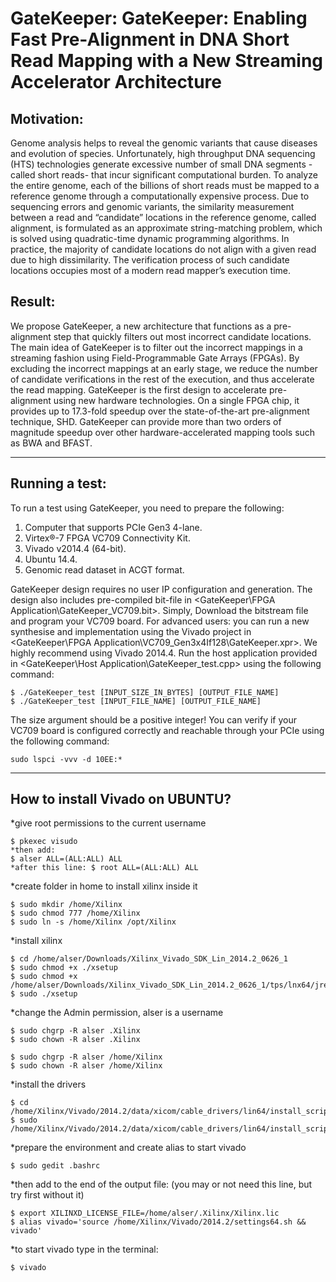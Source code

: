 # **GateKeeper: GateKeeper: Enabling Fast Pre-Alignment in DNA Short Read Mapping with a New Streaming Accelerator Architecture**

## Motivation:
Genome analysis helps to reveal the genomic variants that cause diseases and evolution of species. Unfortunately, high throughput DNA sequencing (HTS) technologies generate excessive number of small DNA segments -called short reads- that incur significant computational burden. To analyze the entire genome, each of the billions of short reads must be mapped to a reference genome through a computationally expensive process. Due to sequencing errors and genomic variants, the similarity measurement between a read and “candidate” locations in the reference genome, called alignment, is formulated as an approximate string-matching problem, which is solved using quadratic-time dynamic programming algorithms. In practice, the majority of candidate locations do not align with a given read due to high dissimilarity. The verification process of such candidate locations occupies most of a modern read mapper’s execution time. 
## Result:
We propose GateKeeper, a new architecture that functions as a pre-alignment step that quickly filters out most incorrect candidate locations. The main idea of GateKeeper is to filter out the incorrect mappings in a streaming fashion using Field-Programmable Gate Arrays (FPGAs). By excluding the incorrect mappings at an early stage, we reduce the number of candidate verifications in the rest of the execution, and thus accelerate the read mapping. GateKeeper is the first design to accelerate pre-alignment using new hardware technologies. On a single FPGA chip, it provides up to 17.3-fold speedup over the state-of-the-art pre-alignment technique, SHD. GateKeeper can provide more than two orders of magnitude speedup over other hardware-accelerated mapping tools such as BWA and BFAST. 


***

## Running a test:
To run a test using GateKeeper, you need to prepare the following:
1. Computer that supports PCIe Gen3 4-lane.
2. Virtex®-7 FPGA VC709 Connectivity Kit.
3. Vivado v2014.4 (64-bit).
4. Ubuntu 14.4.
5. Genomic read dataset in ACGT format.

GateKeeper design requires no user IP configuration and generation. The design also includes pre-compiled bit-file in
<GateKeeper\FPGA Application\GateKeeper_VC709.bit>.
Simply, Download the bitstream file and program your VC709 board. For advanced users: you can run a new synthesise and implementation using the Vivado project in <GateKeeper\FPGA Application\VC709_Gen3x4If128\GateKeeper.xpr>. We highly recommend using Vivado 2014.4. 
Run the host application provided in <GateKeeper\Host Application\GateKeeper_test.cpp> using the following command:

```
$ ./GateKeeper_test [INPUT_SIZE_IN_BYTES] [OUTPUT_FILE_NAME]
$ ./GateKeeper_test [INPUT_FILE_NAME] [OUTPUT_FILE_NAME]
```
The size argument should be a positive integer!
You can verify if your VC709 board is configured correctly and reachable through your PCIe using the following command:

```
sudo lspci -vvv -d 10EE:*
```


***

## How to install Vivado on UBUNTU?
*give root permissions to the current username
```
$ pkexec visudo
*then add: 
$ alser ALL=(ALL:ALL) ALL
*after this line: $ root ALL=(ALL:ALL) ALL
```

*create folder in home to install xilinx inside it
```
$ sudo mkdir /home/Xilinx
$ sudo chmod 777 /home/Xilinx
$ sudo ln -s /home/Xilinx /opt/Xilinx
```

*install xilinx
```
$ cd /home/alser/Downloads/Xilinx_Vivado_SDK_Lin_2014.2_0626_1 
$ sudo chmod +x ./xsetup
$ sudo chmod +x /home/alser/Downloads/Xilinx_Vivado_SDK_Lin_2014.2_0626_1/tps/lnx64/jre/bin
$ sudo ./xsetup 
```
*change the Admin permission, alser is a username
```
$ sudo chgrp -R alser .Xilinx
$ sudo chown -R alser .Xilinx

$ sudo chgrp -R alser /home/Xilinx
$ sudo chown -R alser /home/Xilinx
```
*install the drivers
```
$ cd /home/Xilinx/Vivado/2014.2/data/xicom/cable_drivers/lin64/install_script/install_drivers/
$ sudo /home/Xilinx/Vivado/2014.2/data/xicom/cable_drivers/lin64/install_script/install_drivers/install_drivers
```
*prepare the environment and create alias to start vivado
```
$ sudo gedit .bashrc
```
*then add to the end of the output file:
(you may or not need this line, but try first without it)
```
$ export XILINXD_LICENSE_FILE=/home/alser/.Xilinx/Xilinx.lic
$ alias vivado='source /home/Xilinx/Vivado/2014.2/settings64.sh && vivado'
```
*to start vivado type in the terminal: 
```
$ vivado
````
